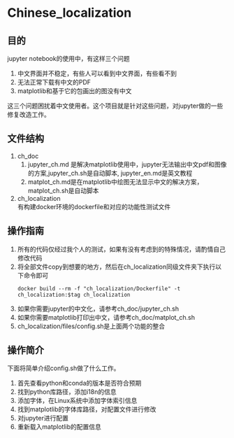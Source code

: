 # Chinese_localization
## 目的
jupyter notebook的使用中，有这样三个问题

1. 中文界面并不稳定，有些人可以看到中文界面，有些看不到
2. 无法正常下载有中文的PDF
3. matplotlib和基于它的包画出的图没有中文

这三个问题困扰着中文使用者。这个项目就是针对这些问题，对jupyter做的一些修复改造工作。  

## 文件结构

1. ch_doc  
    1. jupyter_ch.md 是解决matplotlib使用中，jupyter无法输出中文pdf和图像的方案,jupyter_ch.sh是自动脚本, jupyter_en.md是英文教程  
    2. matplot_ch.md是在matplotlib中绘图无法显示中文的解决方案，matplot_ch.sh是自动脚本
3. ch_localization  
有构建docker环境的dockerfile和对应的功能性测试文件

## 操作指南

1. 所有的代码仅经过我个人的测试，如果有没有考虑到的特殊情况，请酌情自己修改代码
2. 将全部文件copy到想要的地方，然后在ch_localization同级文件夹下执行以下命令即可  
    ```
    docker build --rm -f "ch_localization/Dockerfile" -t ch_localization:$tag ch_localization
    ```
2. 如果你需要jupyter的中文化，请参考ch_doc/jupyter_ch.sh
3. 如果你需要matplotlib打印出中文，请参考ch_doc/matplot_ch.sh
4. ch_localization/files/config.sh是上面两个功能的整合

## 操作简介

下面将简单介绍config.sh做了什么工作。  
1. 首先查看python和conda的版本是否符合预期
2. 找到python库路径，添加i18n的信息
3. 添加字体，在Linux系统中添加字体索引信息
4. 找到matplotlib的字体库路径，对配置文件进行修改
5. 对jupyter进行配置
6. 重新载入matplotlib的配置信息

